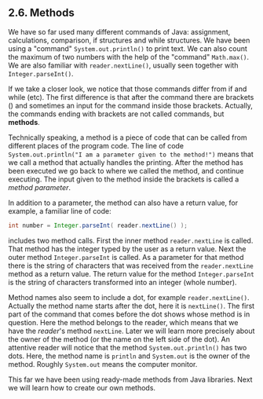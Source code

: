 ## 2.6. Methods

We have so far used many different commands of Java: assignment, calculations, comparison, if structures and while structures. We have been using a "command" `System.out.println()` to print text. We can also count the maximum of two numbers with the help of the "command" `Math.max()`. We are also familiar with `reader.nextLine()`, usually seen together with `Integer.parseInt()`.

If we take a closer look, we notice that those commands differ from if and while (etc). The first difference is that after the command there are brackets () and sometimes an input for the command inside those brackets. Actually, the commands ending with brackets are not called commands, but **methods**.

Technically speaking, a method is a piece of code that can be called from different places of the program code. The line of code `System.out.println("I am a parameter given to the method!")` means that we call a method that actually handles the printing. After the method has been executed we go back to where we called the method, and continue executing. The input given to the method inside the brackets is called a *method parameter*.

In addition to a parameter, the method can also have a return value, for example, a familiar line of code:

```java
int number = Integer.parseInt( reader.nextLine() );
```

includes two method calls. First the inner method `reader.nextLine` is called. That method has the integer typed by the user as a return value. Next the outer method `Integer.parseInt` is called. As a parameter for that method there is the string of characters that was received from the `reader.nextLine` method as a return value. The return value for the method `Integer.parseInt` is the string of characters transformed into an integer (whole number).

Method names also seem to include a dot, for example `reader.nextLine()`. Actually the method name starts after the dot, here it is `nextLine()`. The first part of the command that comes before the dot shows whose method is in question. Here the method belongs to the reader, which means that we have the *reader*'s method `nextLine`. Later we will learn more precisely about the owner of the method (or the name on the left side of the dot). An attentive reader will notice that the method `System.out.println()` has two dots. Here, the method name is `println` and `System.out` is the owner of the method. Roughly `System.out` means the computer monitor.

This far we have been using ready-made methods from Java libraries. Next we will learn how to create our own methods.
